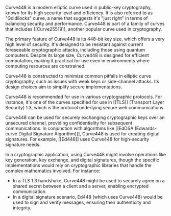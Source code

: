 Curve448 is a modern elliptic curve used in public-key cryptography, known for its high security level and efficiency. It is also referred to as "Goldilocks" curve, a name that suggests it's "just right" in terms of balancing security and performance. Curve448 is part of a family of curves that includes [[Curve25519]], another popular curve used in cryptography.

The primary feature of Curve448 is its 448-bit key size, which offers a very high level of security. It's designed to be resistant against current foreseeable cryptographic attacks, including those using quantum computers. Despite its large size, Curve448 is designed for efficient computation, making it practical for use even in environments where computing resources are constrained.

Curve448 is constructed to minimize common pitfalls in elliptic curve cryptography, such as issues with weak keys or side-channel attacks. Its design choices aim to simplify secure implementations.

Curve448 is recommended for use in various cryptographic protocols. For instance, it's one of the curves specified for use in [[TLS]] (Transport Layer Security) 1.3, which is the protocol underlying secure web communications.

Curve448 can be used for securely exchanging cryptographic keys over an unsecured channel, providing confidentiality for subsequent communications. In conjunction with algorithms like [[EdDSA (Edwards-curve Digital Signature Algorithm)]], Curve448 is used for creating digital signatures. For example, [[Ed448]] uses Curve448 for high-security signature needs.

In a cryptographic application, using Curve448 might involve operations like key generation, key exchange, and digital signatures, though the specific implementations would rely on cryptographic libraries that handle the complex mathematics involved. For instance:

- In a TLS 1.3 handshake, Curve448 might be used to securely agree on a shared secret between a client and a server, enabling encrypted communication.
- In a digital signature scenario, Ed448 (which uses Curve448) would be used to sign and verify messages, ensuring their authenticity and integrity.
